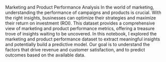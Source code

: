 Marketing and Product Performance Analysis
In the world of marketing, understanding the performance of campaigns and products is crucial. With the right insights, businesses can optimize their strategies and maximize their return on investment (ROI). This dataset provides a comprehensive view of marketing and product performance metrics, offering a treasure trove of insights waiting to be uncovered. In this notebook, I explored the marketing and product performance dataset to extract meaningful insights and potentially build a predictive model. Our goal is to understand the factors that drive revenue and customer satisfaction, and to predict outcomes based on the available data.
